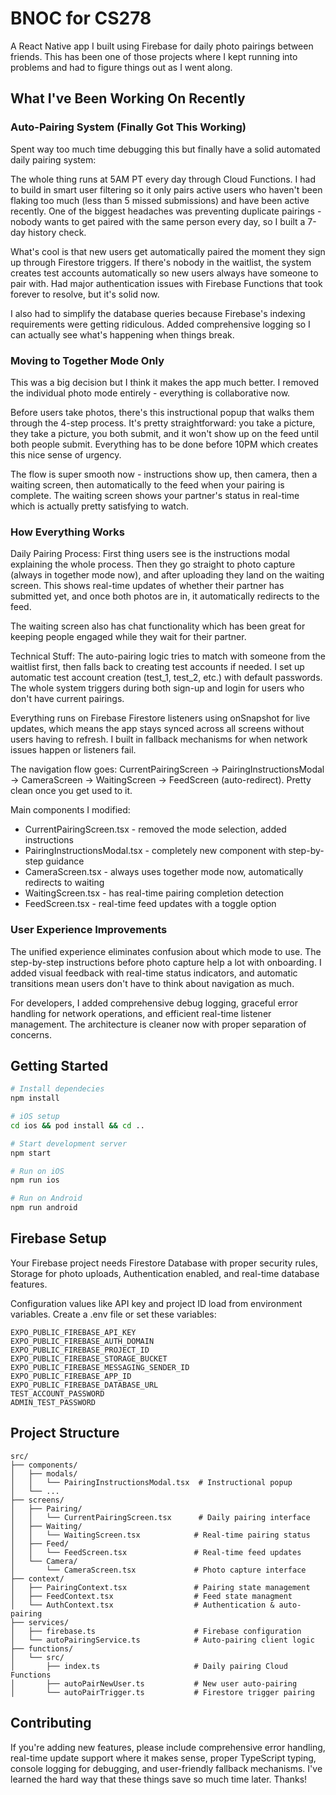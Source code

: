 # BNOC for CS278 

A React Native app I built using Firebase for daily photo pairings between friends. This has been one of those projects where I kept running into problems and had to figure things out as I went along.

## What I've Been Working On Recently

### Auto-Pairing System (Finally Got This Working)
Spent way too much time debugging this but finally have a solid automated daily pairing system:

The whole thing runs at 5AM PT every day through Cloud Functions. I had to build in smart user filtering so it only pairs active users who haven't been flaking too much (less than 5 missed submissions) and have been active recently. One of the biggest headaches was preventing duplicate pairings - nobody wants to get paired with the same person every day, so I built a 7-day history check.

What's cool is that new users get automatically paired the moment they sign up through Firestore triggers. If there's nobody in the waitlist, the system creates test accounts automatically so new users always have someone to pair with. Had major authentication issues with Firebase Functions that took forever to resolve, but it's solid now.

I also had to simplify the database queries because Firebase's indexing requirements were getting ridiculous. Added comprehensive logging so I can actually see what's happening when things break.

### Moving to Together Mode Only
This was a big decision but I think it makes the app much better. I removed the individual photo mode entirely - everything is collaborative now.

Before users take photos, there's this instructional popup that walks them through the 4-step process. It's pretty straightforward: you take a picture, they take a picture, you both submit, and it won't show up on the feed until both people submit. Everything has to be done before 10PM which creates this nice sense of urgency.

The flow is super smooth now - instructions show up, then camera, then a waiting screen, then automatically to the feed when your pairing is complete. The waiting screen shows your partner's status in real-time which is actually pretty satisfying to watch.

### How Everything Works

Daily Pairing Process:
First thing users see is the instructions modal explaining the whole process. Then they go straight to photo capture (always in together mode now), and after uploading they land on the waiting screen. This shows real-time updates of whether their partner has submitted yet, and once both photos are in, it automatically redirects to the feed.

The waiting screen also has chat functionality which has been great for keeping people engaged while they wait for their partner.

Technical Stuff:
The auto-pairing logic tries to match with someone from the waitlist first, then falls back to creating test accounts if needed. I set up automatic test account creation (test_1, test_2, etc.) with default passwords. The whole system triggers during both sign-up and login for users who don't have current pairings.

Everything runs on Firebase Firestore listeners using onSnapshot for live updates, which means the app stays synced across all screens without users having to refresh. I built in fallback mechanisms for when network issues happen or listeners fail.

The navigation flow goes: CurrentPairingScreen → PairingInstructionsModal → CameraScreen → WaitingScreen → FeedScreen (auto-redirect). Pretty clean once you get used to it.

Main components I modified:
- CurrentPairingScreen.tsx - removed the mode selection, added instructions
- PairingInstructionsModal.tsx - completely new component with step-by-step guidance  
- CameraScreen.tsx - always uses together mode now, automatically redirects to waiting
- WaitingScreen.tsx - has real-time pairing completion detection
- FeedScreen.tsx - real-time feed updates with a toggle option

### User Experience Improvements
The unified experience eliminates confusion about which mode to use. The step-by-step instructions before photo capture help a lot with onboarding. I added visual feedback with real-time status indicators, and automatic transitions mean users don't have to think about navigation as much.

For developers, I added comprehensive debug logging, graceful error handling for network operations, and efficient real-time listener management. The architecture is cleaner now with proper separation of concerns.

## Getting Started

```bash
# Install dependecies
npm install

# iOS setup
cd ios && pod install && cd ..

# Start development server
npm start

# Run on iOS
npm run ios

# Run on Android  
npm run android
```

## Firebase Setup
Your Firebase project needs Firestore Database with proper security rules, Storage for photo uploads, Authentication enabled, and real-time database features. 

Configuration values like API key and project ID load from environment variables. Create a .env file or set these variables:

```
EXPO_PUBLIC_FIREBASE_API_KEY
EXPO_PUBLIC_FIREBASE_AUTH_DOMAIN
EXPO_PUBLIC_FIREBASE_PROJECT_ID
EXPO_PUBLIC_FIREBASE_STORAGE_BUCKET
EXPO_PUBLIC_FIREBASE_MESSAGING_SENDER_ID
EXPO_PUBLIC_FIREBASE_APP_ID
EXPO_PUBLIC_FIREBASE_DATABASE_URL
TEST_ACCOUNT_PASSWORD
ADMIN_TEST_PASSWORD
```

## Project Structure
```
src/
├── components/
│   ├── modals/
│   │   └── PairingInstructionsModal.tsx  # Instructional popup
│   └── ...
├── screens/
│   ├── Pairing/
│   │   └── CurrentPairingScreen.tsx      # Daily pairing interface
│   ├── Waiting/
│   │   └── WaitingScreen.tsx            # Real-time pairing status
│   ├── Feed/
│   │   └── FeedScreen.tsx               # Real-time feed updates
│   └── Camera/
│       └── CameraScreen.tsx             # Photo capture interface
├── context/
│   ├── PairingContext.tsx               # Pairing state management
│   ├── FeedContext.tsx                  # Feed state managment
│   └── AuthContext.tsx                  # Authentication & auto-pairing
├── services/
│   ├── firebase.ts                      # Firebase configuration
│   └── autoPairingService.ts            # Auto-pairing client logic
├── functions/
│   └── src/
│       ├── index.ts                     # Daily pairing Cloud Functions
│       ├── autoPairNewUser.ts           # New user auto-pairing
│       └── autoPairTrigger.ts           # Firestore trigger pairing
```

## Contributing
If you're adding new features, please include comprehensive error handling, real-time update support where it makes sense, proper TypeScript typing, console logging for debugging, and user-friendly fallback mechanisms. I've learned the hard way that these things save so much time later. Thanks!
